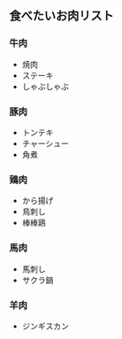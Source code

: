 ## 食べたいお肉リスト
### 牛肉
* 焼肉
* ステーキ
* しゃぶしゃぶ

### 豚肉
* トンテキ
* チャーシュー
* 角煮

### 鶏肉
* から揚げ
* 鳥刺し
* 棒棒鶏

### 馬肉
* 馬刺し
* サクラ鍋

### 羊肉
* ジンギスカン


